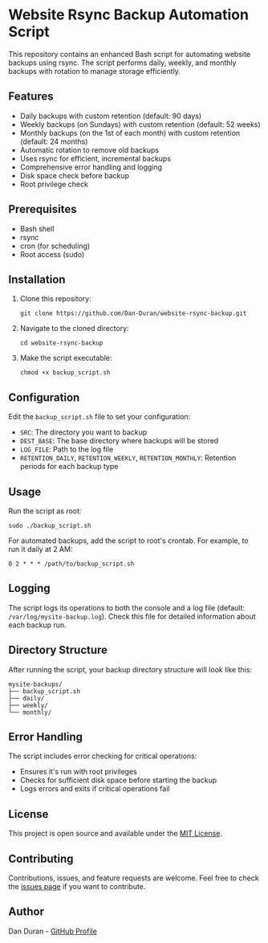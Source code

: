 # Website Rsync Backup Automation Script

This repository contains an enhanced Bash script for automating website backups using rsync. The script performs daily, weekly, and monthly backups with rotation to manage storage efficiently.

## Features

- Daily backups with custom retention (default: 90 days)
- Weekly backups (on Sundays) with custom retention (default: 52 weeks)
- Monthly backups (on the 1st of each month) with custom retention (default: 24 months)
- Automatic rotation to remove old backups
- Uses rsync for efficient, incremental backups
- Comprehensive error handling and logging
- Disk space check before backup
- Root privilege check

## Prerequisites

- Bash shell
- rsync
- cron (for scheduling)
- Root access (sudo)

## Installation

1. Clone this repository:
   ```
   git clone https://github.com/Dan-Duran/website-rsync-backup.git
   ```
2. Navigate to the cloned directory:
   ```
   cd website-rsync-backup
   ```
3. Make the script executable:
   ```
   chmod +x backup_script.sh
   ```

## Configuration

Edit the `backup_script.sh` file to set your configuration:

- `SRC`: The directory you want to backup
- `DEST_BASE`: The base directory where backups will be stored
- `LOG_FILE`: Path to the log file
- `RETENTION_DAILY`, `RETENTION_WEEKLY`, `RETENTION_MONTHLY`: Retention periods for each backup type

## Usage

Run the script as root:

```
sudo ./backup_script.sh
```

For automated backups, add the script to root's crontab. For example, to run it daily at 2 AM:

```
0 2 * * * /path/to/backup_script.sh
```

## Logging

The script logs its operations to both the console and a log file (default: `/var/log/mysite-backup.log`). Check this file for detailed information about each backup run.

## Directory Structure

After running the script, your backup directory structure will look like this:

```
mysite-backups/
├── backup_script.sh
├── daily/
├── weekly/
└── monthly/
```

## Error Handling

The script includes error checking for critical operations:
- Ensures it's run with root privileges
- Checks for sufficient disk space before starting the backup
- Logs errors and exits if critical operations fail

## License

This project is open source and available under the [MIT License](LICENSE).

## Contributing

Contributions, issues, and feature requests are welcome. Feel free to check the [issues page](https://github.com/Dan-Duran/website-rsync-backup/issues) if you want to contribute.

## Author

Dan Duran - [GitHub Profile](https://github.com/Dan-Duran)
